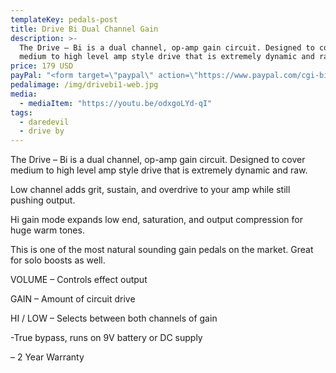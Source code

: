 ```yaml
---
templateKey: pedals-post
title: Drive Bi Dual Channel Gain
description: >-
  The Drive – Bi is a dual channel, op-amp gain circuit. Designed to cover
  medium to high level amp style drive that is extremely dynamic and raw.
price: 179 USD
payPal: "<form target=\"paypal\" action=\"https://www.paypal.com/cgi-bin/webscr\" method=\"post\">\n<input type=\"hidden\" name=\"cmd\" value=\"_s-xclick\">\n<input type=\"hidden\" name=\"hosted_button_id\" value=\"M48F32TQD3ND6\">\n<table>\n<tr><td><input type=\"hidden\" name=\"on0\" value=\"Add to cart\">Add to cart</td></tr><tr><td><select name=\"os0\">\n\t<option value=\"Drive-Bi\">Drive-Bi $179.00 USD</option>\n</select> </td></tr>\n</table>\n<input type=\"hidden\" name=\"currency_code\" value=\"USD\">\n<input type=\"image\" src=\"https://www.paypalobjects.com/en_US/i/btn/btn_cart_LG.gif\" border=\"0\" name=\"submit\" alt=\"PayPal - The safer, easier way to pay online!\">\n<img alt=\"\" border=\"0\" src=\"https://www.paypalobjects.com/en_US/i/scr/pixel.gif\" width=\"1\" height=\"1\">\n</form>\n"
pedalimage: /img/drivebi1-web.jpg
media:
  - mediaItem: "https://youtu.be/odxgoLYd-qI"
tags:
  - daredevil
  - drive by
---
```


The Drive – Bi is a dual channel, op-amp gain circuit. Designed to cover medium to high level amp style drive that is extremely dynamic and raw.

Low channel adds grit, sustain, and overdrive to your amp while still pushing output.

Hi gain mode expands low end, saturation, and output compression for huge warm tones.

This is one of the most natural sounding gain pedals on the market. Great for solo boosts as well.

VOLUME – Controls effect output

GAIN – Amount of circuit drive

HI / LOW – Selects between both channels of gain

\-True bypass, runs on 9V battery or DC supply

– 2 Year Warranty
